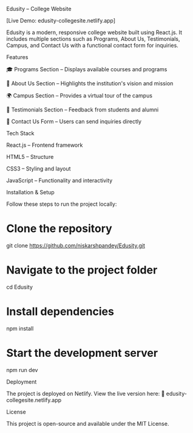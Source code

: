 Edusity – College Website

[Live Demo: edusity-collegesite.netlify.app]

Edusity is a modern, responsive college website built using React.js.
It includes multiple sections such as Programs, About Us, Testimonials, Campus, and Contact Us with a functional contact form for inquiries.

Features

🎓 Programs Section – Displays available courses and programs

🏫 About Us Section – Highlights the institution's vision and mission

🌍 Campus Section – Provides a virtual tour of the campus

💬 Testimonials Section – Feedback from students and alumni

📩 Contact Us Form – Users can send inquiries directly

Tech Stack

React.js – Frontend framework

HTML5 – Structure

CSS3 – Styling and layout

JavaScript – Functionality and interactivity

Installation & Setup

Follow these steps to run the project locally:

# Clone the repository
git clone https://github.com/niskarshpandey/Edusity.git

# Navigate to the project folder
cd Edusity

# Install dependencies
npm install

# Start the development server
npm run dev

Deployment

The project is deployed on Netlify.
View the live version here:
🔗 edusity-collegesite.netlify.app



License

This project is open-source and available under the MIT License.
